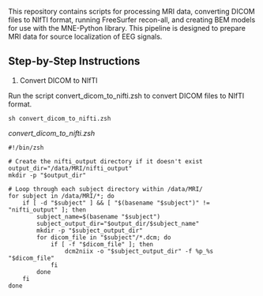 This repository contains scripts for processing MRI data, converting DICOM files to NIfTI format, running FreeSurfer recon-all, and creating BEM models for use with the MNE-Python library. This pipeline is designed to prepare MRI data for source localization of EEG signals.

## Step-by-Step Instructions

1. Convert DICOM to NIfTI

Run the script convert_dicom_to_nifti.zsh to convert DICOM files to NIfTI format.

`sh convert_dicom_to_nifti.zsh`

*convert_dicom_to_nifti.zsh*

```
#!/bin/zsh

# Create the nifti_output directory if it doesn't exist
output_dir="/data/MRI/nifti_output"
mkdir -p "$output_dir"

# Loop through each subject directory within /data/MRI/
for subject in /data/MRI/*; do
    if [ -d "$subject" ] && [ "$(basename "$subject")" != "nifti_output" ]; then
        subject_name=$(basename "$subject")
        subject_output_dir="$output_dir/$subject_name"
        mkdir -p "$subject_output_dir"
        for dicom_file in "$subject"/*.dcm; do
            if [ -f "$dicom_file" ]; then
                dcm2niix -o "$subject_output_dir" -f %p_%s "$dicom_file"
            fi
        done
    fi
done
```
